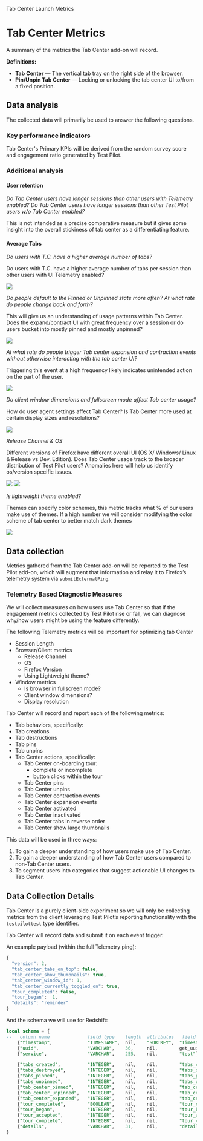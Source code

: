 Tab Center Launch Metrics

# Tab Center Metrics

A summary of the metrics the Tab Center add-on will record.

**Definitions:**

- **Tab Center** — The vertical tab tray on the right side of the browser.
- **Pin/Unpin Tab Center** — Locking or unlocking the tab center UI to/from a fixed position.

## Data analysis

The collected data will primarily be used to answer the following questions.

### Key performance indicators

Tab Center's Primary KPIs will be derived from the random survey score and engagement ratio generated by Test Pilot.

### Additional analysis

#### User retention

_Do Tab Center users have longer sessions than other users with Telemetry enabled? Do Tab Center users have longer sessions than other Test Pilot users w/o Tab Center enabled?_

This is not intended as a precise comparative measure but it gives some insight into the overall stickiness of tab center as a differentiating feature.

#### Average Tabs

_Do users with T.C. have a higher average number of tabs?_

Do users with T.C. have a higher average number of tabs per session than other users with UI Telemetry enabled?

<img src="images/tc-graphs-01.png">

_Do people default to the Pinned or Unpinned state more often? At what rate do people change back and forth?_

This will give us an understanding of usage patterns within Tab Center. Does the expand/contract UI with great frequency over a session or do users bucket into mostly pinned and mostly unpinned?

<img src="images/tc-graphs-02.png">

_At what rate do people trigger Tab center expansion and contraction events without otherwise interacting with the tab center UI?_

Triggering this event at a high frequency likely indicates unintended action on the part of the user.

<img src="images/tc-graphs-07.png">

_Do client window dimensions and fullscreen mode affect Tab center usage?_

How do user agent settings affect Tab Center? Is Tab Center more used at certain display sizes and resolutions?

<img src="images/tc-graphs-06.png">

_Release Channel & OS_

Different versions of Firefox have different overall UI (OS X/ Windows/ Linux & Release vs Dev. Edition). Does Tab Center usage track to the broader distribution of Test Pilot users? Anomalies here will help us identify os/version specific issues.

<img src="images/tc-graphs-04.png">

<img src="images/tc-graphs-05.png">

_Is lightweight theme enabled?_

Themes can specify color schemes, this metric tracks what % of our users make use of themes. If a high number we will consider modifying the color scheme of tab center to better match dark themes

<img src="images/tc-graphs-03.png">


## Data collection

Metrics gathered from the Tab Center add-on will be reported to the Test Pilot add-on, which will augment that information and relay it to Firefox’s telemetry system via `submitExternalPing`.

### Telemetry Based Diagnostic Measures

We will collect measures on how users use Tab Center so that if the engagement metrics collected by Test Pilot rise or fall, we can diagnose why/how users might be using the feature differently.

The following Telemetry metrics will be important for optimizing tab Center

- Session Length
- Browser/Client metrics
  - Release Channel
  - OS
  - Firefox Version
  - Using Lightweight theme?
- Window metrics
  - Is browser in fullscreen mode?
  - Client window dimensions?
  - Display resolution

Tab Center will record and report each of the following metrics:

-  Tab behaviors, specifically:
  - Tab creations
  - Tab destructions
  - Tab pins
  - Tab unpins
- Tab Center actions, specifically:
  - Tab Center on-boarding tour:
    - complete or incomplete
    - button clicks within the tour
  - Tab Center pins
  - Tab Center unpins
  - Tab Center contraction events
  - Tab Center expansion events
  - Tab Center activated
  - Tab Center inactivated
  - Tab Center tabs in reverse order
  - Tab Center show large thumbnails

This data will be used in three ways:

1. To gain a deeper understanding of how users make use of Tab Center.
2. To gain a deeper understanding of how Tab Center users compared to non-Tab Center users.
3. To segment users into categories that suggest actionable UI changes to Tab Center.

## Data Collection Details

Tab Center is a purely client-side experiment so we will only be collecting metrics from the client leveraging Test Pilot’s reporting functionality with the `testpilottest` type identifier.

Tab Center will record data and submit it on each event trigger.

An example payload (within the full Telemetry ping):

```js
{
  "version": 2,
  "tab_center_tabs_on_top": false,
  "tab_center_show_thumbnails": true,
  "tab_center_window_id": 1,
  "tab_center_currently_toggled_on": true,
  "tour_completed": false,
  "tour_began":  1,
  "details": "reminder"
}
```

And the schema we will use for Redshift:
```sql
local schema = {
--   column name              field type    length  attributes   field name
    {"timestamp",             "TIMESTAMP",  nil,    "SORTKEY",  "Timestamp"},
    {"uuid",                  "VARCHAR",    36,     nil,        get_uuid},
    {"service",               "VARCHAR",    255,    nil,        "test"},

    {"tabs_created",          "INTEGER",    nil,    nil,        "tabs_created"},
    {"tabs_destroyed",        "INTEGER",    nil,    nil,        "tabs_destroyed"},
    {"tabs_pinned",           "INTEGER",    nil,    nil,        "tabs_pinned"},
    {"tabs_unpinned",         "INTEGER",    nil,    nil,        "tabs_unpinned"},
    {"tab_center_pinned",     "INTEGER",    nil,    nil,        "tab_center_pinned"},
    {"tab_center_unpinned",   "INTEGER",    nil,    nil,        "tab_center_unpinned"},
    {"tab_center_expanded",   "INTEGER",    nil,    nil,        "tab_center_expanded"},
    {"tour_completed",        "BOOLEAN",    nil,    nil,        "tour_completed"},
    {"tour_began",            "INTEGER",    nil,    nil,        "tour_began"},
    {"tour_accepted",         "INTEGER",    nil,    nil,        "tour_accepted"},
    {"tour_complete",         "INTEGER",    nil,    nil,        "tour_complete"},
    {"details",               "VARCHAR",    31,     nil,        "details"}
}

```
